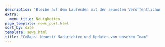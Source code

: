 ```yaml
---
description: "Bleibe auf dem Laufenden mit den neuesten Veröffentlichungen von CoMaps, Neuigkeiten und Updates von unserem Team"
extra:
  menu_title: Neuigkeiten
page_template: news_post.html
sort_by: date
template: news.html
title: "CoMaps: Neueste Nachrichten und Updates von unserem Team"
---
```

